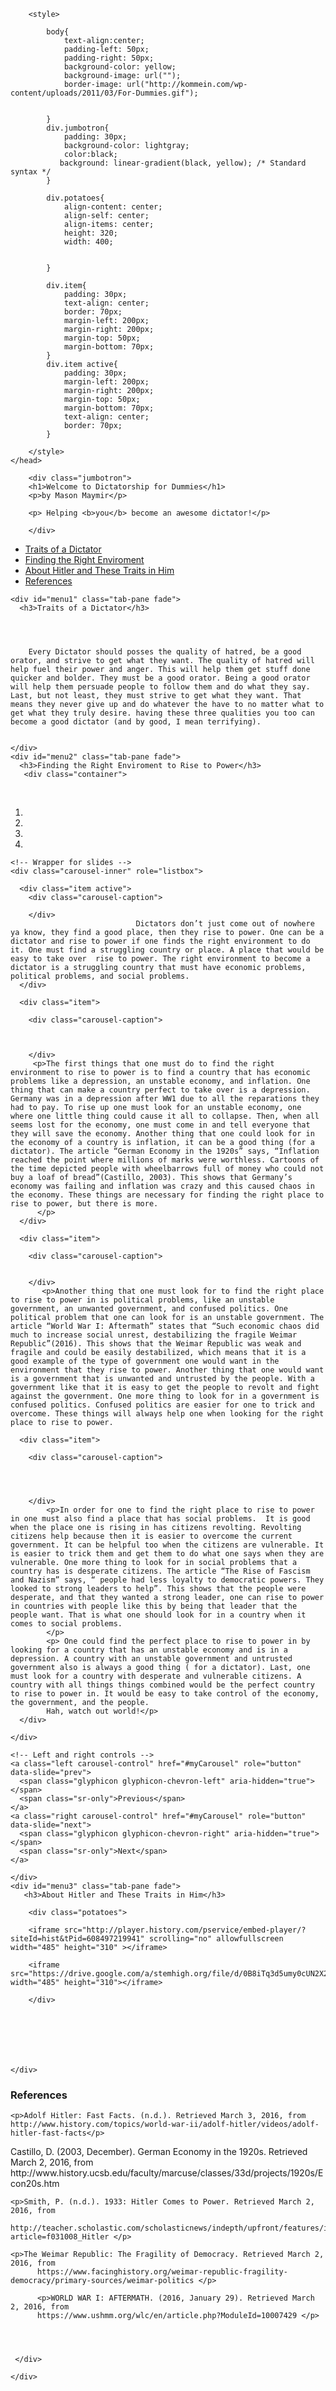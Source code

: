 <!DOCTYPE html>
<html>
    <head>
      <meta charset="utf-8">
        <meta name="viewport" content="width=device-width, initial-scale=1">
        <link rel="stylesheet" href="http://maxcdn.bootstrapcdn.com/bootstrap/3.3.6/css/bootstrap.min.css">
        <script src="https://ajax.googleapis.com/ajax/libs/jquery/1.12.0/jquery.min.js"></script>
        <script src="http://maxcdn.bootstrapcdn.com/bootstrap/3.3.6/js/bootstrap.min.js"></script>
        
  
        <style>
        
            body{
                text-align:center;
                padding-left: 50px;
                padding-right: 50px;
                background-color: yellow;  
                background-image: url("");
                border-image: url("http://kommein.com/wp-content/uploads/2011/03/For-Dummies.gif");
                
                
            }
            div.jumbotron{
                padding: 30px;
                background-color: lightgray;
                color:black;
               background: linear-gradient(black, yellow); /* Standard syntax */
            }
            
            div.potatoes{
                align-content: center;
                align-self: center;
                align-items: center;
                height: 320;
                width: 400;
                
            
            }
            
            div.item{
                padding: 30px;
                text-align: center;
                border: 70px;
                margin-left: 200px;
                margin-right: 200px;
                margin-top: 50px;
                margin-bottom: 70px;
            }
            div.item active{
                padding: 30px;
                margin-left: 200px;
                margin-right: 200px;
                margin-top: 50px;
                margin-bottom: 70px;
                text-align: center;
                border: 70px;
            }
           
        </style>
    </head>


<body> 
    
        <div class="jumbotron">
        <h1>Welcome to Dictatorship for Dummies</h1>
        <p>by Mason Maymir</p>
        
        <p> Helping <b>you</b> become an awesome dictator!</p>
        
        </div>

  <div class="all">
    <div class="container">

  <ul class="nav nav-tabs">
    <li><a data-toggle="tab" href="#menu1">Traits of a Dictator</a></li>
    <li><a data-toggle="tab" href="#menu2">Finding the Right Enviroment</a></li>
    <li><a data-toggle="tab" href="#menu3">About Hitler and These Traits in Him</a></li>
    <li><a data-toggle="tab" href="#menu4">References</a></li>
  </ul>

   
    <div id="menu1" class="tab-pane fade">
      <h3>Traits of a Dictator</h3>
        
    
      
        
        Every Dictator should posses the quality of hatred, be a good orator, and strive to get what they want. The quality of hatred will help fuel their power and anger. This will help them get stuff done quicker and bolder. They must be a good orator. Being a good orator will help them persuade people to follow them and do what they say. Last, but not least, they must strive to get what they want. That means they never give up and do whatever the have to no matter what to get what they truly desire. having these three qualities you too can become a good dictator (and by good, I mean terrifying).
      
    
    </div>
    <div id="menu2" class="tab-pane fade">
      <h3>Finding the Right Enviroment to Rise to Power</h3>
       <div class="container">
  <br>
  <div id="myCarousel" class="carousel slide" data-ride="carousel">
    <!-- Indicators -->
    <ol class="carousel-indicators">
      <li data-target="#myCarousel" data-slide-to="0" class="active"></li>
      <li data-target="#myCarousel" data-slide-to="1"></li>
      <li data-target="#myCarousel" data-slide-to="2"></li>
      <li data-target="#myCarousel" data-slide-to="3"></li>
    </ol>

    <!-- Wrapper for slides -->
    <div class="carousel-inner" role="listbox">

      <div class="item active">
        <div class="carousel-caption">
         
        </div>
                                Dictators don’t just come out of nowhere ya know, they find a good place, then they rise to power. One can be a dictator and rise to power if one finds the right environment to do it. One must find a struggling country or place. A place that would be easy to take over  rise to power. The right environment to become a dictator is a struggling country that must have economic problems, political problems, and social problems. 
      </div>

      <div class="item">
        
        <div class="carousel-caption">
         
         

        </div>
         <p>The first things that one must do to find the right environment to rise to power is to find a country that has economic problems like a depression, an unstable economy, and inflation. One thing that can make a country perfect to take over is a depression. Germany was in a depression after WW1 due to all the reparations they had to pay. To rise up one must look for an unstable economy, one where one little thing could cause it all to collapse. Then, when all seems lost for the economy, one must come in and tell everyone that they will save the economy. Another thing that one could look for in the economy of a country is inflation, it can be a good thing (for a dictator). The article “German Economy in the 1920s” says, “Inflation reached the point where millions of marks were worthless. Cartoons of the time depicted people with wheelbarrows full of money who could not buy a loaf of bread”(Castillo, 2003). This shows that Germany’s economy was failing and inflation was crazy and this caused chaos in the economy. These things are necessary for finding the right place to rise to power, but there is more.
          </p>
      </div>
    
      <div class="item">
      
        <div class="carousel-caption">
        
         
        </div>
           <p>Another thing that one must look for to find the right place to rise to power in is political problems, like an unstable government, an unwanted government, and confused politics. One political problem that one can look for is an unstable government. The article “World War I: Aftermath” states that “Such economic chaos did much to increase social unrest, destabilizing the fragile Weimar Republic”(2016). This shows that the Weimar Republic was weak and fragile and could be easily destabilized, which means that it is a good example of the type of government one would want in the environment that they rise to power. Another thing that one would want is a government that is unwanted and untrusted by the people. With a government like that it is easy to get the people to revolt and fight against the government. One more thing to look for in a government is confused politics. Confused politics are easier for one to trick and overcome. These things will always help one when looking for the right place to rise to power. 
</p>
      </div>

      <div class="item">
     
        <div class="carousel-caption">
        
        
             

        </div>
            <p>In order for one to find the right place to rise to power in one must also find a place that has social problems.  It is good when the place one is rising in has citizens revolting. Revolting citizens help because then it is easier to overcome the current government. It can be helpful too when the citizens are vulnerable. It is easier to trick them and get them to do what one says when they are vulnerable. One more thing to look for in social problems that a country has is desperate citizens. The article “The Rise of Fascism and Nazism” says, “ people had less loyalty to democratic powers. They looked to strong leaders to help”. This shows that the people were desperate, and that they wanted a strong leader, one can rise to power in countries with people like this by being that leader that the people want. That is what one should look for in a country when it comes to social problems.
            </p>
            <p> One could find the perfect place to rise to power in by looking for a country that has an unstable economy and is in a depression. A country with an unstable government and untrusted government also is always a good thing ( for a dictator). Last, one must look for a country with desperate and vulnerable citizens. A country with all things things combined would be the perfect country to rise to power in. It would be easy to take control of the economy, the government, and the people.
            Hah, watch out world!</p>
      </div>
  
    </div>

    <!-- Left and right controls -->
    <a class="left carousel-control" href="#myCarousel" role="button" data-slide="prev">
      <span class="glyphicon glyphicon-chevron-left" aria-hidden="true"></span>
      <span class="sr-only">Previous</span>
    </a>
    <a class="right carousel-control" href="#myCarousel" role="button" data-slide="next">
      <span class="glyphicon glyphicon-chevron-right" aria-hidden="true"></span>
      <span class="sr-only">Next</span>
    </a>
  </div>
</div>
        
    </div>
    <div id="menu3" class="tab-pane fade">
       <h3>About Hitler and These Traits in Him</h3>
        
        <div class="potatoes"> 
            
        <iframe src="http://player.history.com/pservice/embed-player/?siteId=hist&tPid=608497219941" scrolling="no" allowfullscreen  width="485" height="310" ></iframe>
        
        <iframe src="https://drive.google.com/a/stemhigh.org/file/d/0B8iTq3d5umy0cUN2X2FOcUk2NTg/preview" width="485" height="310"></iframe> 
        
        </div>
        
        
       
     
        
         
       
    </div>
<div id="menu4" class="tab-pane fade">
      <h3>References</h3>


    
    <p>Adolf Hitler: Fast Facts. (n.d.). Retrieved March 3, 2016, from http://www.history.com/topics/world-war-ii/adolf-hitler/videos/adolf-hitler-fast-facts</p>
      
    
<p>Castillo, D. (2003, December). German Economy in the 1920s. Retrieved March 2, 2016, from 
          http://www.history.ucsb.edu/faculty/marcuse/classes/33d/projects/1920s/Econ20s.htm </p>
          
    <p>Smith, P. (n.d.). 1933: Hitler Comes to Power. Retrieved March 2, 2016, from 
          http://teacher.scholastic.com/scholasticnews/indepth/upfront/features/index.asp?article=f031008_Hitler </p>

    <p>The Weimar Republic: The Fragility of Democracy. Retrieved March 2, 2016, from 
          https://www.facinghistory.org/weimar-republic-fragility-democracy/primary-sources/weimar-politics </p>

          <p>WORLD WAR I: AFTERMATH. (2016, January 29). Retrieved March 2, 2016, from 
          https://www.ushmm.org/wlc/en/article.php?ModuleId=10007429 </p>

    
  
   
     </div>
  </div>
    
    </div>
</body>

